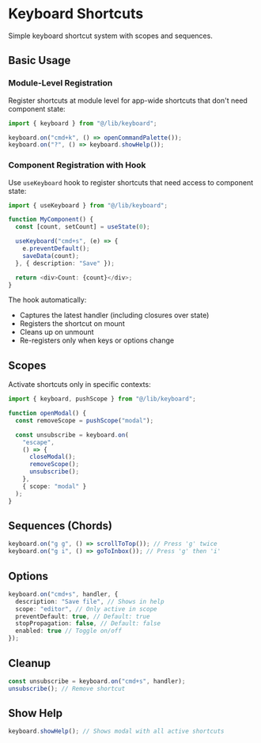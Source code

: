 # Keyboard Shortcuts

Simple keyboard shortcut system with scopes and sequences.

## Basic Usage

### Module-Level Registration

Register shortcuts at module level for app-wide shortcuts that don't need component state:

```ts
import { keyboard } from "@/lib/keyboard";

keyboard.on("cmd+k", () => openCommandPalette());
keyboard.on("?", () => keyboard.showHelp());
```

### Component Registration with Hook

Use `useKeyboard` hook to register shortcuts that need access to component state:

```ts
import { useKeyboard } from "@/lib/keyboard";

function MyComponent() {
  const [count, setCount] = useState(0);

  useKeyboard("cmd+s", (e) => {
    e.preventDefault();
    saveData(count);
  }, { description: "Save" });

  return <div>Count: {count}</div>;
}
```

The hook automatically:

- Captures the latest handler (including closures over state)
- Registers the shortcut on mount
- Cleans up on unmount
- Re-registers only when keys or options change

## Scopes

Activate shortcuts only in specific contexts:

```ts
import { keyboard, pushScope } from "@/lib/keyboard";

function openModal() {
  const removeScope = pushScope("modal");

  const unsubscribe = keyboard.on(
    "escape",
    () => {
      closeModal();
      removeScope();
      unsubscribe();
    },
    { scope: "modal" }
  );
}
```

## Sequences (Chords)

```ts
keyboard.on("g g", () => scrollToTop()); // Press 'g' twice
keyboard.on("g i", () => goToInbox()); // Press 'g' then 'i'
```

## Options

```ts
keyboard.on("cmd+s", handler, {
  description: "Save file", // Shows in help
  scope: "editor", // Only active in scope
  preventDefault: true, // Default: true
  stopPropagation: false, // Default: false
  enabled: true // Toggle on/off
});
```

## Cleanup

```ts
const unsubscribe = keyboard.on("cmd+s", handler);
unsubscribe(); // Remove shortcut
```

## Show Help

```ts
keyboard.showHelp(); // Shows modal with all active shortcuts
```
